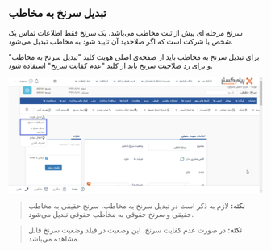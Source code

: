 ## تبدیل سرنخ به مخاطب 

سرنخ مرحله ای پیش از ثبت مخاطب می‌باشد، یک سرنخ فقط اطلاعات تماس یک شخص یا شرکت است که اگر صلاحدید آن تایید شود به مخاطب تبدیل می‌شود.

برای تبدیل سرنخ به مخاطب باید از صفحه‌ی اصلی هویت کلید "تبدیل سرنخ به مخاطب" و برای رد صلاحیت سرنخ باید از کلید "عدم کفایت سرنخ" استفاده شود.

![](tabdil.jpg)

> **نکته:** لازم به ذکر است در تبدیل سرنخ به مخاطب، سرنخ حقیقی به مخاطب حقیقی و سرنخ حقوقی به مخاطب حقوقی تبدیل می‌شود.

> **نکته:** در صورت عدم کفایت سرنخ، این وصعیت در فیلد وضعیت سرنخ قابل مشاهده می‌باشد. 

